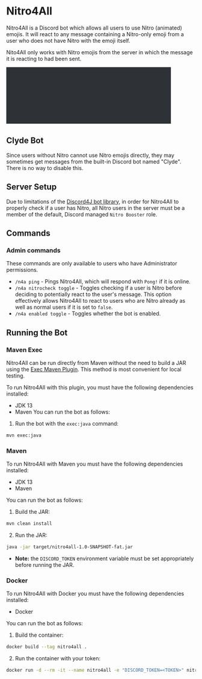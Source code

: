 # Nitro4All
Nitro4All is a Discord bot which allows all users to use Nitro (animated) emojis. It will react to any message containing a Nitro-only emoji from a user who does not have Nitro with the emoji itself.

Nito4All only works with Nitro emojis from the server in which the message it is reacting to had been sent.

![Demo GIF](images/demo.gif)

## Clyde Bot
Since users without Nitro cannot use Nitro emojis directly, they may sometimes get messages from the built-in Discord bot named "Clyde". There is no way to disable this.

## Server Setup
Due to limitations of the [Discord4J bot library](https://github.com/Discord4J/Discord4J), in order for Nitro4All to properly check if a user has Nitro, all Nitro users in the server must be a member of the default, Discord managed `Nitro Booster` role.

## Commands
### Admin commands
These commands are only available to users who have Administrator permissions.
- `/n4a ping` - Pings Nitro4All, which will respond with `Pong!` if it is online.
- `/n4a nitrocheck toggle` - Toggles checking if a user is Nitro before deciding to potentially react to the user's message. This option effectively allows Nitro4All to react to users who are Nitro already as well as normal users if it is set to `false`.
- `/n4a enabled toggle` - Toggles whether the bot is enabled.
  
## Running the Bot
### Maven Exec
Nitro4All can be run directly from Maven without the need to build a JAR using the [Exec Maven Plugin](https://www.mojohaus.org/exec-maven-plugin/). This method is most convenient for local testing.

To run Nitro4All with this plugin, you must have the following dependencies installed:
- JDK 13
- Maven
You can run the bot as follows:
1. Run the bot with the `exec:java` command:
```sh
mvn exec:java
```

### Maven
To run Nitro4All with Maven you must have the following dependencies installed:
- JDK 13
- Maven

You can run the bot as follows:
1. Build the JAR: 
```sh
mvn clean install
```
2. Run the JAR: 
```sh
java -jar target/nitro4all-1.0-SNAPSHOT-fat.jar
```
  - **Note:** the `DISCORD_TOKEN` environment variable must be set appropriately before running the JAR.

### Docker
To run Nitro4All with Docker you must have the following dependencies installed:
- Docker

You can run the bot as follows:
1. Build the container: 
```sh
docker build --tag nitro4all .
```
2. Run the container with your token: 
```sh
docker run -d --rm -it --name nitro4all -e "DISCORD_TOKEN=<TOKEN>" nitro4all
```
